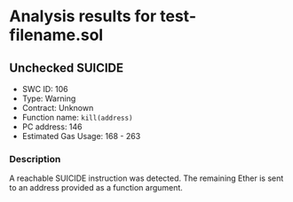 # Analysis results for test-filename.sol

## Unchecked SUICIDE
- SWC ID: 106
- Type: Warning
- Contract: Unknown
- Function name: `kill(address)`
- PC address: 146
- Estimated Gas Usage: 168 - 263

### Description

A reachable SUICIDE instruction was detected. The remaining Ether is sent to an address provided as a function argument.
